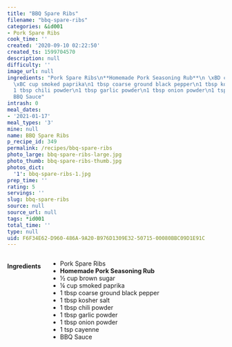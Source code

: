 ```yaml
---
title: "BBQ Spare Ribs"
filename: "bbq-spare-ribs"
categories: &id001
- Pork Spare Ribs
cook_time: ''
created: '2020-09-10 02:22:50'
created_ts: 1599704570
description: null
difficulty: ''
image_url: null
ingredients: "Pork Spare Ribs\n**Homemade Pork Seasoning Rub**\n \xBD cup brown sugar\n\
  \xBC cup smoked paprika\n1 tbsp coarse ground black pepper\n1 tbsp kosher salt\n\
  1 tbsp chili powder\n1 tbsp garlic powder\n1 tbsp onion powder\n1 tsp cayenne\n\
  BBQ Sauce"
intrash: 0
meal_dates:
- '2021-01-17'
meal_types: '3'
mine: null
name: BBQ Spare Ribs
p_recipe_id: 349
permalink: /recipes/bbq-spare-ribs
photo_large: bbq-spare-ribs-large.jpg
photo_thumb: bbq-spare-ribs-thumb.jpg
photos_dict:
  '1': bbq-spare-ribs-1.jpg
prep_time: ''
rating: 5
servings: ''
slug: bbq-spare-ribs
source: null
source_url: null
tags: *id001
total_time: ''
type: null
uid: F6F34E62-D960-486A-9A20-B976D1309E32-50715-00080BBC09D1E91C
---
```

<div class="large-8 medium-7 columns" id="writeup">	</div><!-- #writeup -->
</div><!-- #row-one -->
<div class="row" id="row-two">	<div class="medium-4 small-5 columns" id="ingredients"><h4>Ingredients</h4><div class="box box-ingredients content"><ul>
<li>Pork Spare Ribs</li>
<li><strong>Homemade Pork Seasoning Rub</strong></li>
<li>½ cup brown sugar</li>
<li>¼ cup smoked paprika</li>
<li>1 tbsp coarse ground black pepper</li>
<li>1 tbsp kosher salt</li>
<li>1 tbsp chili powder</li>
<li>1 tbsp garlic powder</li>
<li>1 tbsp onion powder</li>
<li>1 tsp cayenne</li>
<li>BBQ Sauce</li>
</ul>
</div>	</div>	<div class="medium-6 small-7 columns" id="directions">	</div>